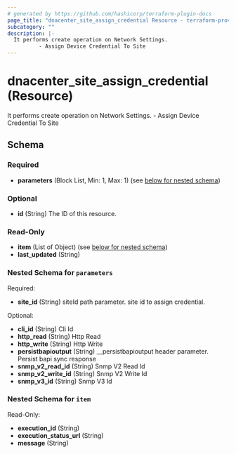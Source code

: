 ```yaml
---
# generated by https://github.com/hashicorp/terraform-plugin-docs
page_title: "dnacenter_site_assign_credential Resource - terraform-provider-dnacenter"
subcategory: ""
description: |-
  It performs create operation on Network Settings.
          - Assign Device Credential To Site
---
```


# dnacenter_site_assign_credential (Resource)

It performs create operation on Network Settings.
		- Assign Device Credential To Site



<!-- schema generated by tfplugindocs -->
## Schema

### Required

- **parameters** (Block List, Min: 1, Max: 1) (see [below for nested schema](#nestedblock--parameters))

### Optional

- **id** (String) The ID of this resource.

### Read-Only

- **item** (List of Object) (see [below for nested schema](#nestedatt--item))
- **last_updated** (String)

<a id="nestedblock--parameters"></a>
### Nested Schema for `parameters`

Required:

- **site_id** (String) siteId path parameter. site id to assign credential.

Optional:

- **cli_id** (String) Cli Id
- **http_read** (String) Http Read
- **http_write** (String) Http Write
- **persistbapioutput** (String) __persistbapioutput header parameter. Persist bapi sync response
- **snmp_v2_read_id** (String) Snmp V2 Read Id
- **snmp_v2_write_id** (String) Snmp V2 Write Id
- **snmp_v3_id** (String) Snmp V3 Id


<a id="nestedatt--item"></a>
### Nested Schema for `item`

Read-Only:

- **execution_id** (String)
- **execution_status_url** (String)
- **message** (String)



